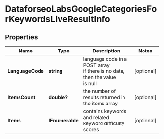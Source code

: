 # DataforseoLabsGoogleCategoriesForKeywordsLiveResultInfo


## Properties

| Name | Type | Description | Notes |
|------------ | ------------- | ------------- | -------------|
**LanguageCode** | **string** | language code in a POST array<br>if there is no data, then the value is null |[optional]|
**ItemsCount** | **double?** | the number of results returned in the items array |[optional]|
**Items** | **IEnumerable<DataforseoLabsGoogleCategoriesForKeywordsLiveItem>** | contains keywords and related keyword difficulty scores |[optional]|
